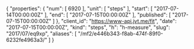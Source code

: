 {
  "properties": {
    "num": [
      6920
    ],
    "unit": [
      "steps"
    ],
    "start": [
      "2017-07-14T00:00:00Z"
    ],
    "end": [
      "2017-07-15T00:00:00Z"
    ],
    "published": [
      "2017-07-15T00:00:00Z"
    ]
  },
  "client_id": "https://www-api.jvt.me/fit",
  "date": "2017-07-15T00:00:00Z",
  "kind": "steps",
  "h": "h-measure",
  "slug": "2017/07/eq9xp",
  "aliases": [
    "/mf2/e446b343-f8ab-474f-89f0-6232fe4963a3/"
  ]
}
